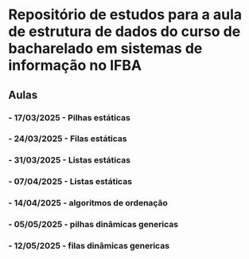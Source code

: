 # Repositório de estudos para a aula de estrutura de dados do curso de bacharelado em sistemas de informação no IFBA #

## Aulas ##
### - 17/03/2025 - Pilhas estáticas ###
### - 24/03/2025 - Filas estáticas ###
### - 31/03/2025 - Listas estáticas ###
### - 07/04/2025 - Listas estáticas ###
### - 14/04/2025 - algoritmos de ordenação ###
### - 05/05/2025 - pilhas dinâmicas genericas ###
### - 12/05/2025 - filas dinâmicas genericas ###